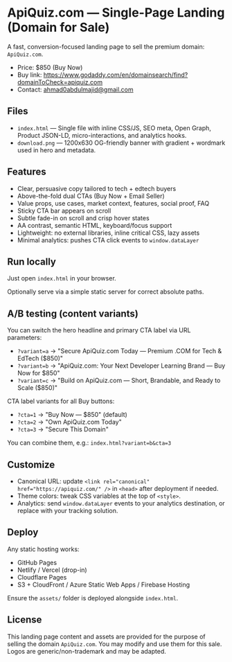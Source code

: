 # ApiQuiz.com — Single-Page Landing (Domain for Sale)

A fast, conversion-focused landing page to sell the premium domain: `ApiQuiz.com`.

- Price: $850 (Buy Now)
- Buy link: https://www.godaddy.com/en/domainsearch/find?domainToCheck=apiquiz.com
- Contact: ahmad0abdulmajid@gmail.com

## Files

- `index.html` — Single file with inline CSS/JS, SEO meta, Open Graph, Product JSON-LD, micro-interactions, and analytics hooks.
- `download.png` — 1200x630 OG-friendly banner with gradient + wordmark used in hero and metadata.

## Features

- Clear, persuasive copy tailored to tech + edtech buyers
- Above-the-fold dual CTAs (Buy Now + Email Seller)
- Value props, use cases, market context, features, social proof, FAQ
- Sticky CTA bar appears on scroll
- Subtle fade-in on scroll and crisp hover states
- AA contrast, semantic HTML, keyboard/focus support
- Lightweight: no external libraries, inline critical CSS, lazy assets
- Minimal analytics: pushes CTA click events to `window.dataLayer`

## Run locally

Just open `index.html` in your browser.

Optionally serve via a simple static server for correct absolute paths.

## A/B testing (content variants)

You can switch the hero headline and primary CTA label via URL parameters:

- `?variant=a` → "Secure ApiQuiz.com Today — Premium .COM for Tech & EdTech ($850)"
- `?variant=b` → "ApiQuiz.com: Your Next Developer Learning Brand — Buy Now for $850"
- `?variant=c` → "Build on ApiQuiz.com — Short, Brandable, and Ready to Scale ($850)"

CTA label variants for all Buy buttons:

- `?cta=1` → "Buy Now — $850" (default)
- `?cta=2` → "Own ApiQuiz.com Today"
- `?cta=3` → "Secure This Domain"

You can combine them, e.g.: `index.html?variant=b&cta=3`

## Customize

- Canonical URL: update `<link rel="canonical" href="https://apiquiz.com/" />` in `<head>` after deployment if needed.
- Theme colors: tweak CSS variables at the top of `<style>`.
- Analytics: send `window.dataLayer` events to your analytics destination, or replace with your tracking solution.

## Deploy

Any static hosting works:

- GitHub Pages
- Netlify / Vercel (drop-in)
- Cloudflare Pages
- S3 + CloudFront / Azure Static Web Apps / Firebase Hosting

Ensure the `assets/` folder is deployed alongside `index.html`.

## License

This landing page content and assets are provided for the purpose of selling the domain `ApiQuiz.com`. You may modify and use them for this sale. Logos are generic/non-trademark and may be adapted.

